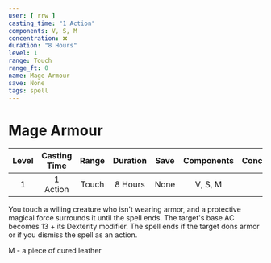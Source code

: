 ```yaml
---
user: [ rrw ]
casting_time: "1 Action"
components: V, S, M
concentration: ❌
duration: "8 Hours"
level: 1
range: Touch
range_ft: 0
name: Mage Armour
save: None
tags: spell
---
```

# Mage Armour

| **Level** | **Casting Time** | **Range** | **Duration** | **Save** | **Components** | **Concentration** |
|:---:|:---:|:---:|:---:|:---:|:---:|:---:|
| 1 | 1 Action | Touch | 8 Hours | None | V, S, M | ❌ |

You touch a willing creature who isn't wearing armor, and a protective magical force surrounds it until the spell ends. The target's base AC becomes 13 + its Dexterity modifier. The spell ends if the target dons armor or if you dismiss the spell as an action.

M - a piece of cured leather